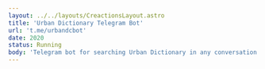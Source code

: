 ```yaml
---
layout: ../../layouts/CreactionsLayout.astro
title: 'Urban Dictionary Telegram Bot'
url: 't.me/urbandcbot'
date: 2020
status: Running
body: 'Telegram bot for searching Urban Dictionary in any conversation (inline bot)'
---
```

